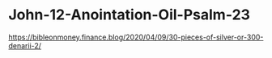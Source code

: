 # John-12-Anointation-Oil-Psalm-23
https://bibleonmoney.finance.blog/2020/04/09/30-pieces-of-silver-or-300-denarii-2/
